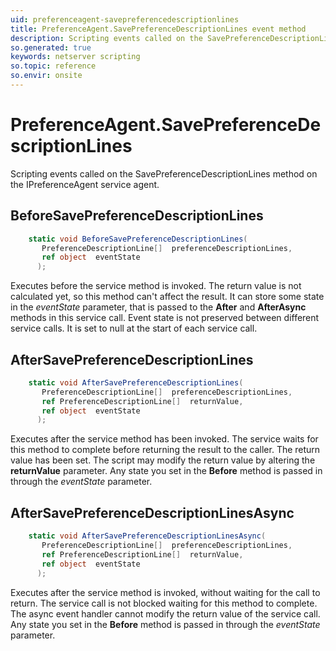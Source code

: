 ```yaml
---
uid: preferenceagent-savepreferencedescriptionlines
title: PreferenceAgent.SavePreferenceDescriptionLines event method
description: Scripting events called on the SavePreferenceDescriptionLines method on the PreferenceAgent service agent.
so.generated: true
keywords: netserver scripting
so.topic: reference
so.envir: onsite
---
```

# PreferenceAgent.SavePreferenceDescriptionLines

Scripting events called on the <see cref='M:IPreferenceAgent.SavePreferenceDescriptionLines'>SavePreferenceDescriptionLines</see> method on the <see cref='IPreferenceAgent'>IPreferenceAgent</see>  service agent.

## BeforeSavePreferenceDescriptionLines
```cs
    static void BeforeSavePreferenceDescriptionLines(
       PreferenceDescriptionLine[]  preferenceDescriptionLines,
       ref object  eventState
      );
```
Executes before the service method is invoked.
The return value is not calculated yet, so this method can't affect the result.
It can store some state in the *eventState* parameter, that is passed to the **After** and **AfterAsync** methods in this service call.
Event state is not preserved between different service calls. It is set to null at the start of each service call.
## AfterSavePreferenceDescriptionLines
```cs
    static void AfterSavePreferenceDescriptionLines(
       PreferenceDescriptionLine[]  preferenceDescriptionLines,
       ref PreferenceDescriptionLine[]  returnValue,
       ref object  eventState
      );
```
Executes after the service method has been invoked. The service waits for this method to complete before returning the result to the caller.
The return value has been set. The script may modify the return value by altering the **returnValue** parameter.
Any state you set in the **Before** method is passed in through the *eventState* parameter.
## AfterSavePreferenceDescriptionLinesAsync
```cs
    static void AfterSavePreferenceDescriptionLinesAsync(
       PreferenceDescriptionLine[]  preferenceDescriptionLines,
       ref PreferenceDescriptionLine[]  returnValue,
       ref object  eventState
      );
```
Executes after the service method is invoked, without waiting for the call to return.
The service call is not blocked waiting for this method to complete.
The async event handler cannot modify the return value of the service call.
Any state you set in the **Before** method is passed in through the *eventState* parameter.

